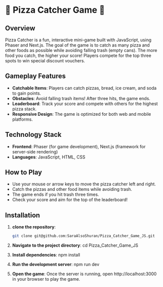 # 🍕 Pizza Catcher Game 🍕

## Overview
Pizza Catcher is a fun, interactive mini-game built with JavaScript, using Phaser and Next.js. The goal of the game is to catch as many pizza and other foods as possible while avoiding falling trash (empty cans). The more food you catch, the higher your score! Players compete for the top three spots to win special discount vouchers.

## Gameplay Features
- **Catchable Items**: Players can catch pizzas, bread, ice cream, and soda to gain points.
- **Obstacles**: Avoid falling trash items! After three hits, the game ends.
- **Leaderboard**: Track your score and compete with others for the highest pizza stack.
- **Responsive Design**: The game is optimized for both web and mobile platforms.

## Technology Stack
- **Frontend**: Phaser (for game development), Next.js (framework for server-side rendering)
- **Languages**: JavaScript, HTML, CSS

## How to Play
- Use your mouse or arrow keys to move the pizza catcher left and right.
- Catch the pizzas and other food items while avoiding trash.
- The game ends if you hit trash three times.
- Check your score and aim for the top of the leaderboard!

## Installation

1. **clone the repository**:
   ```bash
   git clone git@github.com:SaraAlsoShuran/Pizza_Catcher_Game_JS.git
   
2. **Navigate to the project directory**:
    cd Pizza_Catcher_Game_JS
    
3. **Install dependencies**:
    npm install
    
4. **Run the development server**:
    npm run dev
5. **Open the game**:
    Once the server is running, open http://localhost:3000 in your browser to play the game.
